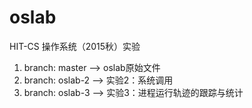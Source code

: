 # oslab
 HIT-CS 操作系统（2015秋）实验

1. branch: master --> oslab原始文件
2. branch: oslab-2 --> 实验2：系统调用
3. branch: oslab-3 --> 实验3：进程运行轨迹的跟踪与统计
